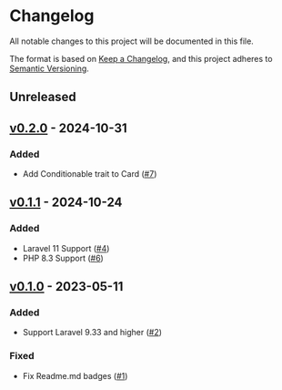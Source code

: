 # Changelog

All notable changes to this project will be documented in this file.

The format is based on [Keep a Changelog](https://keepachangelog.com/en/1.0.0/),
and this project adheres to [Semantic Versioning](https://semver.org/spec/v2.0.0.html).

## Unreleased

## [v0.2.0](https://github.com/lmsqueezy/plain-ui-components/compare/v0.1.1...v0.2.0) - 2024-10-31

### Added
- Add Conditionable trait to Card ([#7](https://github.com/lmsqueezy/plain-ui-components/pull/7))

## [v0.1.1](https://github.com/lmsqueezy/plain-ui-components/compare/v0.1.0...v0.1.1) - 2024-10-24

### Added
- Laravel 11 Support ([#4](https://github.com/lmsqueezy/plain-ui-components/pull/4))
- PHP 8.3 Support ([#6](https://github.com/lmsqueezy/plain-ui-components/pull/6))

## [v0.1.0](https://github.com/lmsqueezy/plain-ui-components/releases/tag/v0.1.0) - 2023-05-11

### Added

- Support Laravel 9.33 and higher ([#2](https://github.com/lmsqueezy/plain-ui-components/pull/2))

### Fixed

- Fix Readme.md badges ([#1](https://github.com/lmsqueezy/plain-ui-components/pull/1))
